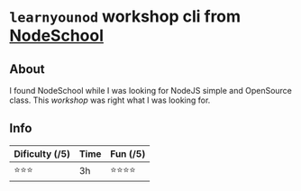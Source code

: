 # `learnyounod` workshop cli from [NodeSchool](nodeschool.io)

## About

I found NodeSchool while I was looking for NodeJS simple and OpenSource class. This _workshop_ was right what I was looking for.

## Info
| __Dificulty (/5)__             | __Time__ | __Fun (/5)__                   |
|--------------------------------|----------|--------------------------------|
| :star::star::star:             | 3h       | :star::star::star::star:       |